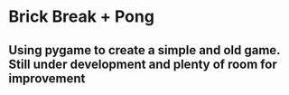 # Brick Break + Pong

## Using pygame to create a simple and old game. Still under development and plenty of room for improvement
